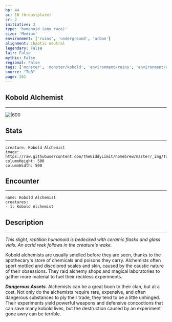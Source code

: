 ```yaml
---
hp: 44
ac: 16 (breastplate)
cr: 2
initiative: 3
type: 'humanoid (any race)'    
size: 'Medium'
environment: ['ruins', 'underground', 'urban']
alignment: chaotic neutral
legendary: False
lair: False
mythic: False
regional: False
tags: ['monster', 'monster/kobold', 'environment/ruins', 'environment/underground', 'environment/urban']
source: "ToB"
page: 261
---
```


## Kobold Alchemist
---

![|600](https://raw.githubusercontent.com/TheGiddyLimit/homebrew/master/_img/ToB/Kobold%20Alchemist.webp)

## Stats
---

```statblock
creature: Kobold Alchemist
image: https://raw.githubusercontent.com/TheGiddyLimit/homebrew/master/_img/ToB/token/Kobold%20Alchemist.png
columnHeight: 500
columnWidth: 500
```

## Encounter
---

```encounter-table
name: Kobold Alchemist
creatures:
- 1: Kobold Alchemist
```

## Description
---
_This slight, reptilian humanoid is bedecked with ceramic flasks and glass vials. An acrid reek follows in the creature's wake._

Kobold alchemists are usually smelled before they are seen, thanks to the apothecary's store of chemicals and poisons they carry. Alchemists often sport mottled and discolored scales and skin, caused by the caustic nature of their obsessions. They raid alchemy shops and magical laboratories to gather more material to fuel their reckless experiments.

**_Dangerous Assets_**. Alchemists can be a great boon to their clan, but at a cost. Not only do the alchemists require rare, expensive, and often dangerous substances to ply their trade, they tend to be a little unhinged. Their experiments yield powerful weapons and defensive concoctions that can save many kobold lives, but the destruction caused by an experiment gone awry can be terrible.






